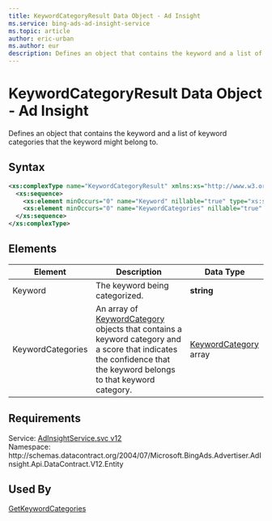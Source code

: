 ```yaml
---
title: KeywordCategoryResult Data Object - Ad Insight
ms.service: bing-ads-ad-insight-service
ms.topic: article
author: eric-urban
ms.author: eur
description: Defines an object that contains the keyword and a list of keyword categories that the keyword might belong to.
---
```

# KeywordCategoryResult Data Object - Ad Insight
Defines an object that contains the keyword and a list of keyword categories that the keyword might belong to.

## Syntax
```xml
<xs:complexType name="KeywordCategoryResult" xmlns:xs="http://www.w3.org/2001/XMLSchema">
  <xs:sequence>
    <xs:element minOccurs="0" name="Keyword" nillable="true" type="xs:string" />
    <xs:element minOccurs="0" name="KeywordCategories" nillable="true" type="tns:ArrayOfKeywordCategory" />
  </xs:sequence>
</xs:complexType>
```

## <a name="elements"></a>Elements


|Element|Description|Data Type|
|-----------|---------------|-------------|
|<a name="keyword"></a>Keyword|The keyword being categorized.|**string**|
|<a name="keywordcategories"></a>KeywordCategories|An array of [KeywordCategory](keywordcategory.md) objects that contains a keyword category and a score that indicates the confidence that the keyword belongs to that keyword category.|[KeywordCategory](keywordcategory.md) array|

## Requirements
Service: [AdInsightService.svc v12](https://adinsight.api.bingads.microsoft.com/Api/Advertiser/AdInsight/v12/AdInsightService.svc)  
Namespace: http\://schemas.datacontract.org/2004/07/Microsoft.BingAds.Advertiser.AdInsight.Api.DataContract.V12.Entity  

## Used By
[GetKeywordCategories](getkeywordcategories.md)  
